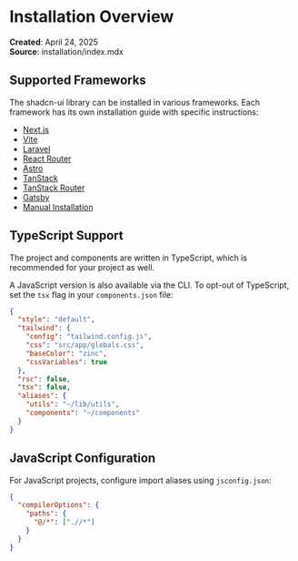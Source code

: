 # Installation Overview

**Created**: April 24, 2025  
**Source**: installation/index.mdx

## Supported Frameworks

The shadcn-ui library can be installed in various frameworks. Each framework has its own installation guide with specific instructions:

- [Next.js](/docs/shadcn-ui/agent_context/installation/next.md)
- [Vite](/docs/shadcn-ui/agent_context/installation/vite.md)
- [Laravel](/docs/shadcn-ui/agent_context/installation/laravel.md)
- [React Router](/docs/shadcn-ui/agent_context/installation/react-router.md)
- [Astro](/docs/shadcn-ui/agent_context/installation/astro.md)
- [TanStack](/docs/shadcn-ui/agent_context/installation/tanstack.md)
- [TanStack Router](/docs/shadcn-ui/agent_context/installation/tanstack-router.md)
- [Gatsby](/docs/shadcn-ui/agent_context/installation/gatsby.md)
- [Manual Installation](/docs/shadcn-ui/agent_context/installation/manual.md)

## TypeScript Support

The project and components are written in TypeScript, which is recommended for your project as well.

A JavaScript version is also available via the CLI. To opt-out of TypeScript, set the `tsx` flag in your `components.json` file:

```json
{
  "style": "default",
  "tailwind": {
    "config": "tailwind.config.js",
    "css": "src/app/globals.css",
    "baseColor": "zinc",
    "cssVariables": true
  },
  "rsc": false,
  "tsx": false,
  "aliases": {
    "utils": "~/lib/utils",
    "components": "~/components"
  }
}
```

## JavaScript Configuration

For JavaScript projects, configure import aliases using `jsconfig.json`:

```json
{
  "compilerOptions": {
    "paths": {
      "@/*": [".//*"]
    }
  }
}
```